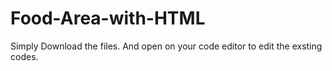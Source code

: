 # Food-Area-with-HTML
Simply Download the files. And open on your code editor to edit the exsting codes.
